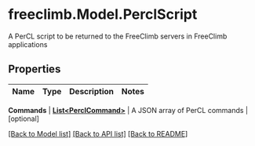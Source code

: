 # freeclimb.Model.PerclScript
A PerCL script to be returned to the FreeClimb servers in FreeClimb applications



## Properties

Name | Type | Description | Notes
------------ | ------------- | ------------- | -------------

**Commands** | [**List&lt;PerclCommand&gt;**](PerclCommand.md) | A JSON array of PerCL commands | [optional] 


 [[Back to Model list]](../README.md#documentation-for-models) [[Back to API list]](../README.md#documentation-for-api-endpoints) [[Back to README]](../README.md)



